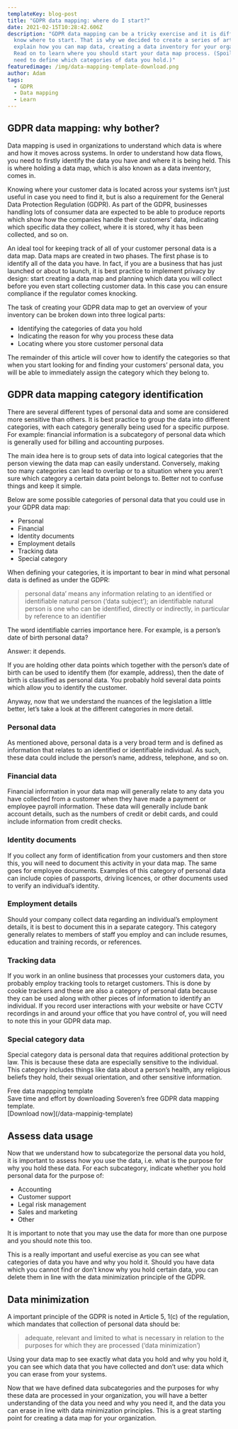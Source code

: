 ```yaml
---
templateKey: blog-post
title: "GDPR data mapping: where do I start?"
date: 2021-02-15T10:28:42.606Z
description: "GDPR data mapping can be a tricky exercise and it is difficult to
  know where to start. That is why we decided to create a series of articles to
  explain how you can map data, creating a data inventory for your organization.
  Read on to learn where you should start your data map process. (Spoiler: you
  need to define which categories of data you hold.)"
featuredimage: /img/data-mapping-template-download.png
author: Adam
tags:
  - GDPR
  - Data mapping
  - Learn
---
```

## GDPR data mapping: why bother?

Data mapping is used in organizations to understand which data is where and how it moves across systems. In order to understand how data flows, you need to firstly identify the data you have and where it is being held. This is where holding a data map, which is also known as a data inventory, comes in.

Knowing where your customer data is located across your systems isn’t just useful in case you need to find it, but is also a requirement for the General Data Protection Regulation (GDPR). As part of the GDPR, businesses handling lots of consumer data are expected to be able to produce reports which show how the companies handle their customers’ data, indicating which specific data they collect, where it is stored, why it has been collected, and so on.

An ideal tool for keeping track of all of your customer personal data is a data map. Data maps are created in two phases. The first phase is to identify all of the data you have. In fact, if you are a business that has just launched or about to launch, it is best practice to implement privacy by design: start creating a data map and planning which data you will collect before you even start collecting customer data. In this case you can ensure compliance if the regulator comes knocking.

The task of creating your GDPR data map to get an overview of your inventory can be broken down into three logical parts:

* Identifying the categories of data you hold
* Indicating the reason for why you process these data
* Locating where you store customer personal data

The remainder of this article will cover how to identify the categories so that when you start looking for and finding your customers’ personal data, you will be able to immediately assign the category which they belong to.

## GDPR data mapping category identification

There are several different types of personal data and some are considered more sensitive than others. It is best practice to group the data into different categories, with each category generally being used for a specific purpose. For example: financial information is a subcategory of personal data which is generally used for billing and accounting purposes.

The main idea here is to group sets of data into logical categories that the person viewing the data map can easily understand. Conversely, making too many categories can lead to overlap or to a situation where you aren’t sure which category a certain data point belongs to. Better not to confuse things and keep it simple.

Below are some possible categories of personal data that you could use in your GDPR data map:

* Personal
* Financial
* Identity documents
* Employment details
* Tracking data
* Special category

When defining your categories, it is important to bear in mind what personal data is defined as under the GDPR:

> personal data’ means any information relating to an identified or identifiable natural person (‘data subject’); an identifiable natural person is one who can be identified, directly or indirectly, in particular by reference to an identifier

The word identifiable carries importance here. For example, is a person’s date of birth personal data?

Answer: it depends.

If you are holding other data points which together with the person’s date of birth can be used to identify them (for example, address), then the date of birth is classified as personal data. You probably hold several data points which allow you to identify the customer.

Anyway, now that we understand the nuances of the legislation a little better, let’s take a look at the different categories in more detail.

### Personal data

As mentioned above, personal data is a very broad term and is defined as information that relates to an identified or identifiable individual. As such, these data could include the person’s name, address, telephone, and so on.

### Financial data

Financial information in your data map will generally relate to any data you have collected from a customer when they have made a payment or employee payroll information. These data will generally include bank account details, such as the numbers of credit or debit cards, and could include information from credit checks.

### Identity documents

If you collect any form of identification from your customers and then store this, you will need to document this activity in your data map. The same goes for employee documents. Examples of this category of personal data can include copies of passports, driving licences, or other documents used to verify an individual’s identity.

### Employment details

Should your company collect data regarding an individual’s employment details, it is best to document this in a separate category. This category generally relates to members of staff you employ and can include resumes, education and training records, or references.

### Tracking data

If you work in an online business that processes your customers data, you probably employ tracking tools to retarget customers. This is done by cookie trackers and these are also a category of personal data because they can be used along with other pieces of information to identify an individual. If you record user interactions with your website or have CCTV recordings in and around your office that you have control of, you will need to note this in your GDPR data map.

### Special category data

Special category data is personal data that requires additional protection by law. This is because these data are especially sensitive to the individual. This category includes things like data about a person’s health, any religious beliefs they hold, their sexual orientation, and other sensitive information.

<div class="mappingTemplate">

<div class="mappingTemplate__header">Free data mappping template</div>

<div class="mappingTemplate__description">Save time and effort by downloading Soveren’s  
free GDPR data mapping template.</div>

<span class="button button_big mappingTemplate__button">
    [Download now](/data-mappinig-template)
</span>

</div>

## Assess data usage

Now that we understand how to subcategorize the personal data you hold, it is important to assess how you use the data, i.e. what is the purpose for why you hold these data. For each subcategory, indicate whether you hold personal data for the purpose of:

* Accounting
* Customer support
* Legal risk management
* Sales and marketing
* Other

It is important to note that you may use the data for more than one purpose and you should note this too.

This is a really important and useful exercise as you can see what categories of data you have and why you hold it. Should you have data which you cannot find or don’t know why you hold certain data, you can delete them in line with the data minimization principle of the GDPR.

## Data minimization

A important principle of the GDPR is noted in Article 5, 1(c) of the regulation, which mandates that collection of personal data should be:

> adequate, relevant and limited to what is necessary in relation to the purposes for which they are processed (‘data minimization’)

Using your data map to see exactly what data you hold and why you hold it, you can see which data that you have collected and don’t use: data which you can erase from your systems.

Now that we have defined data subcategories and the purposes for why these data are processed in your organization, you will have a better understanding of the data you need and why you need it, and the data you can erase in line with data minimization principles. This is a great starting point for creating a data map for your organization.